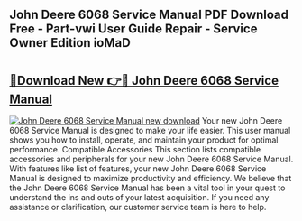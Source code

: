 ## John Deere 6068 Service Manual PDF Download Free - Part-vwi User Guide Repair - Service Owner Edition ioMaD

# <h2><a href="http://bc26623.oget.top/?id=John+Deere+6068+Service+Manual">🔗Download New 👉🔴 John Deere 6068 Service Manual</a></h2>

[![John Deere 6068 Service Manual new download](https://i.imgur.com/5g1atiW.png)](http://bc26623.oget.top/?id=John+Deere+6068+Service+Manual)
Your new John Deere 6068 Service Manual is designed to make your life easier. This user manual shows you how to install, operate, and maintain your product for optimal performance. Compatible Accessories This section lists compatible accessories and peripherals for your new John Deere 6068 Service Manual. With features like list of features, your new John Deere 6068 Service Manual is designed to maximize productivity and efficiency. We believe that the John Deere 6068 Service Manual has been a vital tool in your quest to understand the ins and outs of your latest acquisition. If you need any assistance or clarification, our customer service team is here to help.

